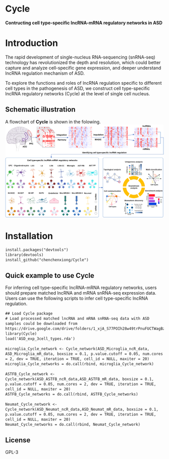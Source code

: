 # Cycle
**Contructing cell type-specific lncRNA-mRNA regulatory networks in ASD**

# Introduction

The rapid development of single-nucleus RNA-sequencing (snRNA-seq) technology has revolutionized the depth and resolution, which could better capture and analyze cell-specific gene expression, and deeper understand lncRNA regulation mechanism of ASD.

To explore the functions and roles of lncRNA regulation specific to different cell types in the pathogenesis of ASD, we construct cell type-specific lncRNA regulatory networks (Cycle) at the level of single cell nucleus.


## Schematic illustration

A flowchart of **Cycle** is shown in the folowing.
![](https://github.com/chenchenxiong/Cycle/blob/main/Cycle_flowchart.png)


# Installation
```{r echo=FALSE, results='hide', message=FALSE}
install.packages("devtools")
library(devtools)
install_github("chenchenxiong/Cycle")
```
## Quick example to use Cycle
For inferring cell type-specific lncRNA-mRNA regulatory networks, users should prepare matched lncRNA and mRNA snRNA-seq expression data. Users can use the following scripts to infer cell type-specific lncRNA regulation. 

```{r echo=FALSE, results='hide', message=FALSE}
## Load Cycle package
# Load processed matched lncRNA and mRNA snRNA-seq data with ASD samples could be downloaded from https://drive.google.com/drive/folders/1_xjA_S77POIh28w49trPnuFUCTWagBzG
library(Cycle)
load('ASD_exp_3cell_types.rda')

microglia_Cycle_network <- Cycle_network(ASD_Microglia_ncR_data, ASD_Microglia_mR_data, boxsize = 0.1, p.value.cutoff = 0.05, num.cores = 2, dev = TRUE, iteration = TRUE, cell_id = NULL, maxiter = 20)
microglia_Cycle_networks = do.call(rbind, microglia_Cycle_network)

ASTFB_Cycle_network <- Cycle_network(ASD_ASTFB_ncR_data,ASD_ASTFB_mR_data, boxsize = 0.1, p.value.cutoff = 0.05, num.cores = 2, dev = TRUE, iteration = TRUE, cell_id = NULL, maxiter = 20)
ASTFB_Cycle_networks = do.call(rbind, ASTFB_Cycle_networks)

Neumat_Cycle_network <- Cycle_network(ASD_Neumat_ncR_data,ASD_Neumat_mR_data, boxsize = 0.1, p.value.cutoff = 0.05, num.cores = 2, dev = TRUE, iteration = TRUE, cell_id = NULL, maxiter = 20)
Neumat_Cycle_networks = do.call(rbind, Neumat_Cycle_network)

```

## License
GPL-3
